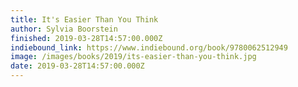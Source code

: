 ```yaml
---
title: It's Easier Than You Think
author: Sylvia Boorstein
finished: 2019-03-28T14:57:00.000Z
indiebound_link: https://www.indiebound.org/book/9780062512949
image: /images/books/2019/its-easier-than-you-think.jpg
date: 2019-03-28T14:57:00.000Z
---
```

